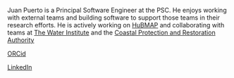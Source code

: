 Juan Puerto is a Principal Software Engineer at the PSC. He enjoys working with external teams and building software to support those teams in their research efforts. He is actively working on [HuBMAP]() and collaborating with teams at [The Water Institute](https://thewaterinstitute.org/) and the [Coastal Protection and Restoration Authority](https://coastal.la.gov/)

[ORCid](https://orcid.org/my-orcid?orcid=0000-0002-0700-0076)

[LinkedIn](https://www.linkedin.com/in/juan-puerto/)
